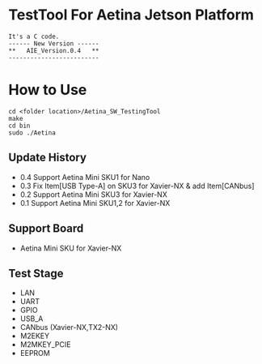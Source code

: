 # TestTool For Aetina Jetson Platform
    It's a C code. 
    ------ New Version ------  
    **   AIE_Version.0.4   **  
    ------------------------- 
# How to Use
```shell
cd <folder location>/Aetina_SW_TestingTool
make
cd bin
sudo ./Aetina
```
## Update History
* 0.4 Support Aetina Mini SKU1 for Nano
* 0.3 Fix Item[USB Type-A] on SKU3 for Xavier-NX & add Item[CANbus]
* 0.2 Support Aetina Mini SKU3 for Xavier-NX 
* 0.1 Support Aetina Mini SKU1,2 for Xavier-NX 
## Support Board
* Aetina Mini SKU for Xavier-NX

## Test Stage
* LAN
* UART
* GPIO
* USB_A
* CANbus (Xavier-NX,TX2-NX)
* M2EKEY
* M2MKEY_PCIE
* EEPROM